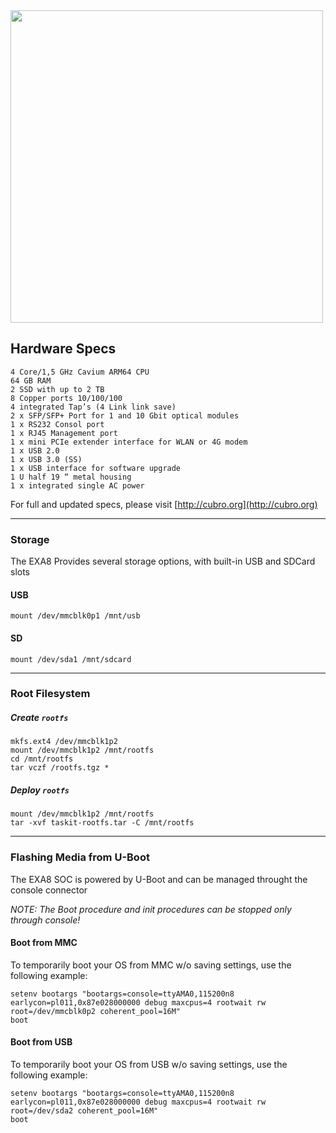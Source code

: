 <img src="http://cubro.org/images/EXA8_Banner.jpg" width=500>

## Hardware Specs
```
4 Core/1,5 GHz Cavium ARM64 CPU
64 GB RAM
2 SSD with up to 2 TB
8 Copper ports 10/100/100
4 integrated Tap’s (4 Link link save)
2 x SFP/SFP+ Port for 1 and 10 Gbit optical modules
1 x RS232 Consol port
1 x RJ45 Management port
1 x mini PCIe extender interface for WLAN or 4G modem
1 x USB 2.0
1 x USB 3.0 (SS)
1 x USB interface for software upgrade
1 U half 19 “ metal housing
1 x integrated single AC power
```

For full and updated specs, please visit [http://cubro.org](http://cubro.org)

-----------

### Storage
The EXA8 Provides several storage options, with built-in USB and SDCard slots
#### USB
```
mount /dev/mmcblk0p1 /mnt/usb
```
#### SD
```
mount /dev/sda1 /mnt/sdcard
```

----------

### Root Filesystem

##### Create `rootfs`
```
mkfs.ext4 /dev/mmcblk1p2
mount /dev/mmcblk1p2 /mnt/rootfs
cd /mnt/rootfs
tar vczf /rootfs.tgz *
```
##### Deploy `rootfs`
```
mount /dev/mmcblk1p2 /mnt/rootfs
tar -xvf taskit-rootfs.tar -C /mnt/rootfs
```

----------

### Flashing Media from U-Boot
The EXA8 SOC is powered by U-Boot and can be managed throught the console connector

*NOTE: The Boot procedure and init procedures can be stopped only through console!*

#### Boot from MMC
To temporarily boot your OS from MMC w/o saving settings, use the following example:
```
setenv bootargs "bootargs=console=ttyAMA0,115200n8 earlycon=pl011,0x87e028000000 debug maxcpus=4 rootwait rw root=/dev/mmcblk0p2 coherent_pool=16M"
boot
```
#### Boot from USB
To temporarily boot your OS from USB w/o saving settings, use the following example:
```
setenv bootargs "bootargs=console=ttyAMA0,115200n8 earlycon=pl011,0x87e028000000 debug maxcpus=4 rootwait rw root=/dev/sda2 coherent_pool=16M"
boot
```

